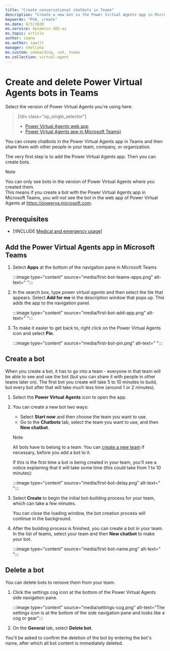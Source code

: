 ```yaml
---
title: "Create conversational chatbots in Teams"
description: "Create a new bot in the Power Virtual Agents app in Microsoft Teams."
keywords: "PVA, create"
ms.date: 8/3/2020
ms.service: dynamics-365-ai
ms.topic: article
author: iaanw
ms.author: iawilt
manager: shellyha
ms.custom: onboarding, ceX, teams
ms.collection: virtual-agent
---
```


# Create and delete Power Virtual Agents bots in Teams

Select the version of Power Virtual Agents you're using here:

> [!div class="op_single_selector"]
> - [Power Virtual Agents web app](../authoring-first-bot.md)
> - [Power Virtual Agents app in Microsoft Teams)](authoring-first-bot-teams.md)


You can create chatbots in the Power Virtual Agents app in Teams and then share them with other people in your team, company, or organization.

The very first step is to add the Power Virtual Agents app. Then you can create bots.

>[!NOTE]
>You can only see bots in the version of Power Virtual Agents where you created them.  
>This means if you create a bot with the Power Virtual Agents app in Microsoft Teams, you will not see the bot in the web app of Power Virtual Agents at https://powerva.microsoft.com.


## Prerequisites

- [!INCLUDE [Medical and emergency usage](includes/pva-usage-limitations-teams.md)]


## Add the Power Virtual Agents app in Microsoft Teams

1. Select **Apps** at the bottom of the navigation pane in Microsoft Teams

    :::image type="content" source="media/first-bot-teams-apps.png" alt-text=" ":::

2. In the search box, type *power virtual agents* and then select the tile that appears. Select **Add for me** in the description window that pops up. This adds the app to the navigation panel.

    :::image type="content" source="media/first-bot-add-app.png" alt-text=" ":::

3. To make it easier to get back to, right click on the Power Virtual Agents icon and select **Pin**.

    :::image type="content" source="media/first-bot-pin.png" alt-text=" ":::


## Create a bot


When you create a bot, it has to go into a team - everyone in that team will be able to see and use the bot (but you can share it with people in other teams later on). The first bot you create will take 5 to 10 minutes to build, but every bot after that will take much less time (around 1 or 2 minutes).


1. Select the **Power Virtual Agents** icon to open the app.
2. You can create a new bot two ways:
   - Select **Start now** and then choose the team you want to use.
   - Go to the **Chatbots** tab, select the team you want to use, and then **New chatbot**.

   >[!NOTE]
   >All bots have to belong to a team. You can [create a new team](/MicrosoftTeams/get-started-with-teams-create-your-first-teams-and-channels#create-a-team) if necessary, before you add a bot to it.

    If this is the first time a bot is being created in your team, you'll see a notice explaining that it will take some time (this could take from 1 to 10 minutes):
   
   :::image type="content" source="media/first-bot-delay.png" alt-text=" ":::


1. Select **Create** to begin the initial bot-building process for your team, which can take a few minutes.

   You can close the loading window, the bot creation process will continue in the background.

1. After the building process is finished, you can create a bot in your team. In the list of teams, select your team and then **New chatbot** to make your bot.

   :::image type="content" source="media/first-bot-name.png" alt-text=" ":::




## Delete a bot

You can delete bots to remove them from your team. 

1. Click the settings cog icon at the bottom of the Power Virtual Agents side navigation pane.

    :::image type="content" source="media/settings-cog.png" alt-text="The settings icon is at the bottom of the side navigation pane and looks like a cog or gear":::

2. On the **General** tab, select **Delete bot**.

You'll be asked to confirm the deletion of the bot by entering the bot's name, after which all bot content is immediately deleted.



